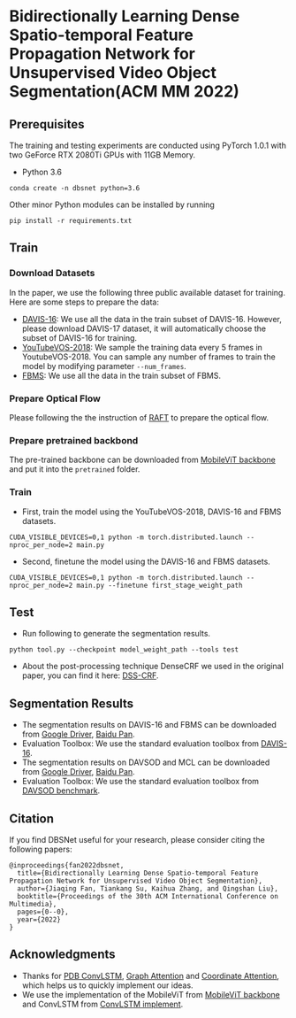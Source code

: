 # Bidirectionally Learning Dense Spatio-temporal Feature Propagation Network for Unsupervised Video Object Segmentation(ACM MM 2022)

## Prerequisites
The training and testing experiments are conducted using PyTorch 1.0.1 with two GeForce RTX 2080Ti GPUs with 11GB Memory.
- Python 3.6
```
conda create -n dbsnet python=3.6
```


Other minor Python modules can be installed by running
```
pip install -r requirements.txt
```
## Train

### Download Datasets
In the paper, we use the following three public available dataset for training. Here are some steps to prepare the data:

- [DAVIS-16](https://davischallenge.org/davis2017/code.html): We use all the data in the train subset of DAVIS-16. However, please download DAVIS-17 dataset, it will automatically choose the subset of DAVIS-16 for training.
- [YouTubeVOS-2018](https://youtube-vos.org/dataset/): We sample the training data every 5 frames in YoutubeVOS-2018. You can sample any number of frames to train the model by modifying parameter ```--num_frames```.
- [FBMS](https://lmb.informatik.uni-freiburg.de/resources/datasets/moseg.en.html): We use all the data in the train subset of FBMS.

### Prepare Optical Flow
Please following the the instruction of [RAFT](https://github.com/princeton-vl/RAFT) to prepare the optical flow. 

### Prepare pretrained backbond
The pre-trained backbone can be downloaded from [MobileViT backbone](https://github.com/wilile26811249/MobileViT) and put it into the ```pretrained``` folder.

### Train
- First, train the model using the YouTubeVOS-2018, DAVIS-16 and FBMS datasets.
```
CUDA_VISIBLE_DEVICES=0,1 python -m torch.distributed.launch --nproc_per_node=2 main.py
```
- Second, finetune the model using the DAVIS-16 and FBMS datasets.
```
CUDA_VISIBLE_DEVICES=0,1 python -m torch.distributed.launch --nproc_per_node=2 main.py --finetune first_stage_weight_path
```

## Test

-   Run following to generate the segmentation results.
```
python tool.py --checkpoint model_weight_path --tools test
```
- About the post-processing technique DenseCRF we used in the original paper, you can find it here: [DSS-CRF](https://github.com/Andrew-Qibin/dss_crf).

## Segmentation Results

- The segmentation results on DAVIS-16 and FBMS can be downloaded from [Google Driver](), [Baidu Pan]().
- Evaluation Toolbox: We use the standard evaluation toolbox from [DAVIS-16](https://github.com/davisvideochallenge/davis-matlab/tree/davis-2016).
- The segmentation results on DAVSOD and MCL can be downloaded from [Google Driver](), [Baidu Pan]().
- Evaluation Toolbox: We use the standard evaluation toolbox from [DAVSOD benchmark](https://github.com/DengPingFan/DAVSOD).

## Citation
If you find DBSNet useful for your research, please consider citing the following papers:
```
@inproceedings{fan2022dbsnet,
  title={Bidirectionally Learning Dense Spatio-temporal Feature Propagation Network for Unsupervised Video Object Segmentation},
  author={Jiaqing Fan, Tiankang Su, Kaihua Zhang, and Qingshan Liu},
  booktitle={Proceedings of the 30th ACM International Conference on Multimedia},
  pages={0--0},
  year={2022}
}
```

## Acknowledgments
- Thanks for [PDB ConvLSTM](https://github.com/shenjianbing/PDB-ConvLSTM), [Graph Attention](https://github.com/carrierlxk/GraphMemVOS) and [Coordinate Attention](https://github.com/Andrew-Qibin/CoordAttention), which helps us to quickly implement our ideas.
- We use the implementation of the MobileViT from [MobileViT backbone](https://github.com/wilile26811249/MobileViT) and ConvLSTM from [ConvLSTM implement](https://github.com/KimUyen/ConvLSTM-Pytorch).
